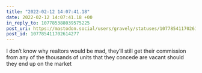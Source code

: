 ```yaml
---
title: "2022-02-12 14:07:41.18"
date: 2022-02-12 14:07:41.18 +00
in_reply_to: 107785388039575225
post_uri: https://mastodon.social/users/gravely/statuses/107785411702614277
post_id: 107785411702614277
---
```

I don’t know why realtors would be mad, they’ll still get their commission from any of the thousands of units that they concede are vacant should they end up on the market



